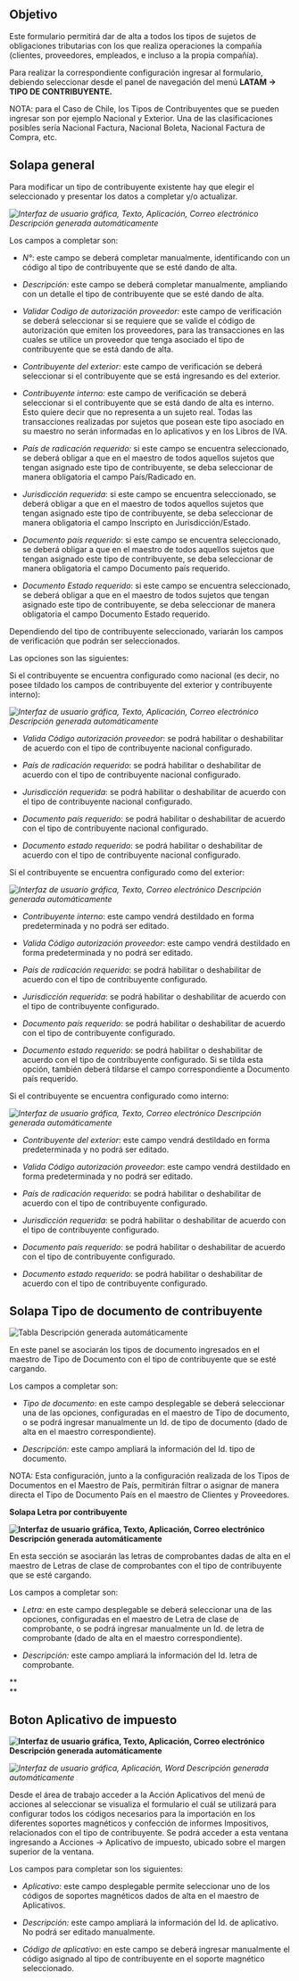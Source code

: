 ## Objetivo

Este formulario permitirá dar de alta a todos los tipos de sujetos de
obligaciones tributarias con los que realiza operaciones la compañía (clientes,
proveedores, empleados, e incluso a la propia compañía).

Para realizar la correspondiente configuración ingresar al formulario, debiendo
seleccionar desde el panel de navegación del menú **LATAM → TIPO DE
CONTRIBUYENTE.**

NOTA: para el Caso de Chile, los Tipos de Contribuyentes que se pueden ingresar
son por ejemplo Nacional y Exterior. Una de las clasificaciones posibles sería
Nacional Factura, Nacional Boleta, Nacional Factura de Compra, etc.

## Solapa general

Para modificar un tipo de contribuyente existente hay que elegir el seleccionado
y presentar los datos a completar y/o actualizar.

*![Interfaz de usuario gráfica, Texto, Aplicación, Correo electrónico
Descripción generada
automáticamente](img/TipoContribuyente/1a4695cfad2b75b2a255e209b3bbdc89.png)*

Los campos a completar son:

-   *N°*: este campo se deberá completar manualmente, identificando con un
    código al tipo de contribuyente que se esté dando de alta.

-   *Descripción:* este campo se deberá completar manualmente, ampliando con un
    detalle el tipo de contribuyente que se esté dando de alta.

-   *Validar Codigo de autorización proveedor:* este campo de verificación se
    deberá seleccionar si se requiere que se valide el código de autorización
    que emiten los proveedores, para las transacciones en las cuales se utilice
    un proveedor que tenga asociado el tipo de contribuyente que se está dando
    de alta.

-   *Contribuyente del exterior:* este campo de verificación se deberá
    seleccionar si el contribuyente que se está ingresando es del exterior.

-   *Contribuyente interno:* este campo de verificación se deberá seleccionar si
    el contribuyente que se está dando de alta es interno. Esto quiere decir que
    no representa a un sujeto real. Todas las transacciones realizadas por
    sujetos que posean este tipo asociado en su maestro no serán informadas en
    lo aplicativos y en los Libros de IVA.

-   *País de radicación requerido:* si este campo se encuentra seleccionado, se
    deberá obligar a que en el maestro de todos aquellos sujetos que tengan
    asignado este tipo de contribuyente, se deba seleccionar de manera
    obligatoria el campo País/Radicado en.

-   *Jurisdicción requerida*: si este campo se encuentra seleccionado, se deberá
    obligar a que en el maestro de todos aquellos sujetos que tengan asignado
    este tipo de contribuyente, se deba seleccionar de manera obligatoria el
    campo Inscripto en Jurisdicción/Estado.

-   *Documento país requerido*: si este campo se encuentra seleccionado, se
    deberá obligar a que en el maestro de todos aquellos sujetos que tengan
    asignado este tipo de contribuyente, se deba seleccionar de manera
    obligatoria el campo Documento país requerido.

-   *Documento Estado requerido*: si este campo se encuentra seleccionado, se
    deberá obligar a que en el maestro de todos sujetos que tengan asignado este
    tipo de contribuyente, se deba seleccionar de manera obligatoria el campo
    Documento Estado requerido.

Dependiendo del tipo de contribuyente seleccionado, variarán los campos de
verificación que podrán ser seleccionados.

Las opciones son las siguientes:

Si el contribuyente se encuentra configurado como nacional (es decir, no posee
tildado los campos de contribuyente del exterior y contribuyente interno):

*![Interfaz de usuario gráfica, Texto, Aplicación, Correo electrónico
Descripción generada
automáticamente](img/TipoContribuyente/1a4695cfad2b75b2a255e209b3bbdc89.png)*

-   *Valida Código autorización proveedor*: se podrá habilitar o deshabilitar de
    acuerdo con el tipo de contribuyente nacional configurado.

-   *País de radicación requerido*: se podrá habilitar o deshabilitar de acuerdo
    con el tipo de contribuyente nacional configurado.

-   *Jurisdicción requerida*: se podrá habilitar o deshabilitar de acuerdo con
    el tipo de contribuyente nacional configurado.

-   *Documento país requerido*: se podrá habilitar o deshabilitar de acuerdo con
    el tipo de contribuyente nacional configurado.

-   *Documento estado requerido*: se podrá habilitar o deshabilitar de acuerdo
    con el tipo de contribuyente nacional configurado.

Si el contribuyente se encuentra configurado como del exterior:

*![Interfaz de usuario gráfica, Texto, Correo electrónico Descripción generada
automáticamente](img/TipoContribuyente/7af7d6bb08b03a52e798432dc6363466.png)*

-   *Contribuyente interno*: este campo vendrá destildado en forma
    predeterminada y no podrá ser editado.

-   *Valida Código autorización proveedor*: este campo vendrá destildado en
    forma predeterminada y no podrá ser editado.

-   *País de radicación requerido*: se podrá habilitar o deshabilitar de acuerdo
    con el tipo de contribuyente configurado.

-   *Jurisdicción requerida*: se podrá habilitar o deshabilitar de acuerdo con
    el tipo de contribuyente configurado.

-   *Documento país requerido*: se podrá habilitar o deshabilitar de acuerdo con
    el tipo de contribuyente configurado.

-   *Documento estado requerido*: se podrá habilitar o deshabilitar de acuerdo
    con el tipo de contribuyente configurado. Si se tilda esta opción, también
    deberá tildarse el campo correspondiente a Documento país requerido.

Si el contribuyente se encuentra configurado como interno:

*![Interfaz de usuario gráfica, Texto, Correo electrónico Descripción generada
automáticamente](img/TipoContribuyente/a659b036e2006bdf25b6b52b2e328fd4.png)*

-   *Contribuyente del exterior*: este campo vendrá destildado en forma
    predeterminada y no podrá ser editado.

-   *Valida Código autorización proveedor*: este campo vendrá destildado en
    forma predeterminada y no podrá ser editado.

-   *País de radicación requerido*: se podrá habilitar o deshabilitar de acuerdo
    con el tipo de contribuyente configurado.

-   *Jurisdicción requerida*: se podrá habilitar o deshabilitar de acuerdo con
    el tipo de contribuyente configurado.

-   *Documento país requerido*: se podrá habilitar o deshabilitar de acuerdo con
    el tipo de contribuyente configurado.

-   *Documento estado requerido*: se podrá habilitar o deshabilitar de acuerdo
    con el tipo de contribuyente configurado.

## Solapa Tipo de documento de contribuyente

![Tabla Descripción generada
automáticamente](img/TipoContribuyente/cf572a1b8ddb9dd5d7c7bead608c4044.png)

En este panel se asociarán los tipos de documento ingresados en el maestro de
Tipo de Documento con el tipo de contribuyente que se esté cargando.

Los campos a completar son:

-   *Tipo de documento*: en este campo desplegable se deberá seleccionar una de
    las opciones, configuradas en el maestro de Tipo de documento, o se podrá
    ingresar manualmente un Id. de tipo de documento (dado de alta en el maestro
    correspondiente).

-   *Descripción:* este campo ampliará la información del Id. tipo de documento.

NOTA: Esta configuración, junto a la configuración realizada de los Tipos de
Documentos en el Maestro de País, permitirán filtrar o asignar de manera directa
el Tipo de Documento País en el maestro de Clientes y Proveedores.

**Solapa Letra por contribuyente**

**![Interfaz de usuario gráfica, Texto, Aplicación, Correo electrónico
Descripción generada
automáticamente](img/TipoContribuyente/9ffd842837fcc687b1c776c23e963c70.png)**

En esta sección se asociarán las letras de comprobantes dadas de alta en el
maestro de Letras de clase de comprobantes con el tipo de contribuyente que se
esté cargando.

Los campos a completar son:

-   *Letra:* en este campo desplegable se deberá seleccionar una de las
    opciones, configuradas en el maestro de Letra de clase de comprobante, o se
    podrá ingresar manualmente un Id. de letra de comprobante (dado de alta en
    el maestro correspondiente).

-   *Descripción:* este campo ampliará la información del Id. letra de
    comprobante.

**  
**

## Boton Aplicativo de impuesto

**![Interfaz de usuario gráfica, Texto, Aplicación, Correo electrónico
Descripción generada
automáticamente](img/TipoContribuyente/d26b73073d3a8cb067f448dfb906da1d.png)**

*![Interfaz de usuario gráfica, Aplicación, Word Descripción generada
automáticamente](img/TipoContribuyente/c379c0b7854b9c7198cdfc6050c0dc63.png)*

Desde el área de trabajo acceder a la Acción Aplicativos del menú de acciones al
seleccionar se visualiza el formulario el cuál se utilizará para configurar
todos los códigos necesarios para la importación en los diferentes soportes
magnéticos y confección de informes Impositivos, relacionados con el tipo de
contribuyente. Se podrá acceder a esta ventana ingresando a Acciones →
Aplicativo de impuesto, ubicado sobre el margen superior de la ventana.

Los campos para completar son los siguientes:

-   *Aplicativo*: este campo desplegable permite seleccionar uno de los códigos
    de soportes magnéticos dados de alta en el maestro de Aplicativos.

-   *Descripción:* este campo ampliará la información del Id. de aplicativo. No
    podrá ser editado manualmente.

-   *Código de aplicativo*: en este campo se deberá ingresar manualmente el
    código asignado al tipo de contribuyente en el soporte magnético
    seleccionado.
